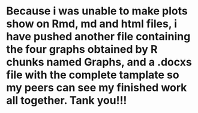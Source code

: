 # Because i was unable to make plots show on Rmd, md and html files, i have pushed another file containing the four graphs obtained by R chunks named Graphs, and a .docxs file with the complete tamplate so my peers can see my finished work all together. Tank you!!!
